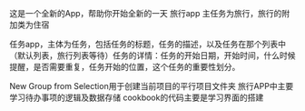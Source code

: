 这是一个全新的App，帮助你开始全新的一天
旅行app 主任务为旅行，旅行的附加类为住宿

任务app，主体为任务，包括任务的标题，任务的描述，以及任务在那个列表中（默认列表，旅行列表等待）任务的详情：任务的开始日期，开始时间，什么时候提醒，是否需要重复，任务开始的位置，这个任务的重要性划分。

New Group from Selection用于创建当前项目的平行项目文件夹
旅行APP中主要学习待办事项的逻辑及数据存储
cookbook的代码主要是学习界面的搭建
